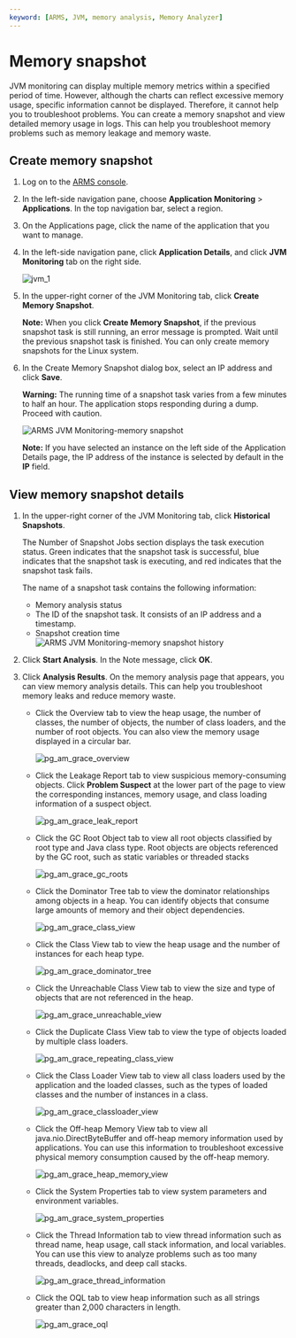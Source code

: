 ```yaml
---
keyword: [ARMS, JVM, memory analysis, Memory Analyzer]
---
```


# Memory snapshot

JVM monitoring can display multiple memory metrics within a specified period of time. However, although the charts can reflect excessive memory usage, specific information cannot be displayed. Therefore, it cannot help you to troubleshoot problems. You can create a memory snapshot and view detailed memory usage in logs. This can help you troubleshoot memory problems such as memory leakage and memory waste.

## Create memory snapshot

1.  Log on to the [ARMS console](https://arms-intl.console.aliyun.com/).
2.  In the left-side navigation pane, choose **Application Monitoring** \> **Applications**. In the top navigation bar, select a region.
3.  On the Applications page, click the name of the application that you want to manage.
4.  In the left-side navigation pane, click **Application Details**, and click **JVM Monitoring** tab on the right side.

    ![jvm_1](https://static-aliyun-doc.oss-accelerate.aliyuncs.com/assets/img/en-US/4312658061/p203846.png)

5.  In the upper-right corner of the JVM Monitoring tab, click **Create Memory Snapshot**.

    **Note:** When you click **Create Memory Snapshot**, if the previous snapshot task is still running, an error message is prompted. Wait until the previous snapshot task is finished. You can only create memory snapshots for the Linux system.

6.  In the Create Memory Snapshot dialog box, select an IP address and click **Save**.

    **Warning:** The running time of a snapshot task varies from a few minutes to half an hour. The application stops responding during a dump. Proceed with caution.

    ![ARMS JVM Monitoring-memory snapshot](https://static-aliyun-doc.oss-accelerate.aliyuncs.com/assets/img/en-US/0140458061/p43132.png)

    **Note:** If you have selected an instance on the left side of the Application Details page, the IP address of the instance is selected by default in the **IP** field.


## View memory snapshot details

1.  In the upper-right corner of the JVM Monitoring tab, click **Historical Snapshots**.

    The Number of Snapshot Jobs section displays the task execution status. Green indicates that the snapshot task is successful, blue indicates that the snapshot task is executing, and red indicates that the snapshot task fails.

    The name of a snapshot task contains the following information:

    -   Memory analysis status
    -   The ID of the snapshot task. It consists of an IP address and a timestamp.
    -   Snapshot creation time
    ![ARMS JVM Monitoring-memory snapshot history](https://static-aliyun-doc.oss-accelerate.aliyuncs.com/assets/img/en-US/0140458061/p43133.png)

2.  Click **Start Analysis**. In the Note message, click **OK**.

3.  Click **Analysis Results**. On the memory analysis page that appears, you can view memory analysis details. This can help you troubleshoot memory leaks and reduce memory waste.

    -   Click the Overview tab to view the heap usage, the number of classes, the number of objects, the number of class loaders, and the number of root objects. You can also view the memory usage displayed in a circular bar.

        ![pg_am_grace_overview](https://static-aliyun-doc.oss-accelerate.aliyuncs.com/assets/img/en-US/4312658061/p100474.png)

    -   Click the Leakage Report tab to view suspicious memory-consuming objects. Click **Problem Suspect** at the lower part of the page to view the corresponding instances, memory usage, and class loading information of a suspect object.

        ![pg_am_grace_leak_report](https://static-aliyun-doc.oss-accelerate.aliyuncs.com/assets/img/en-US/4312658061/p100489.png)

    -   Click the GC Root Object tab to view all root objects classified by root type and Java class type. Root objects are objects referenced by the GC root, such as static variables or threaded stacks

        ![pg_am_grace_gc_roots](https://static-aliyun-doc.oss-accelerate.aliyuncs.com/assets/img/en-US/4312658061/p100497.png)

    -   Click the Dominator Tree tab to view the dominator relationships among objects in a heap. You can identify objects that consume large amounts of memory and their object dependencies.

        ![pg_am_grace_class_view](https://static-aliyun-doc.oss-accelerate.aliyuncs.com/assets/img/en-US/4312658061/p169313.png)

    -   Click the Class View tab to view the heap usage and the number of instances for each heap type.

        ![pg_am_grace_dominator_tree](https://static-aliyun-doc.oss-accelerate.aliyuncs.com/assets/img/en-US/4312658061/p100501.png)

    -   Click the Unreachable Class View tab to view the size and type of objects that are not referenced in the heap.

        ![pg_am_grace_unreachable_view](https://static-aliyun-doc.oss-accelerate.aliyuncs.com/assets/img/en-US/4312658061/p169323.png)

    -   Click the Duplicate Class View tab to view the type of objects loaded by multiple class loaders.

        ![pg_am_grace_repeating_class_view](https://static-aliyun-doc.oss-accelerate.aliyuncs.com/assets/img/en-US/4312658061/p169325.png)

    -   Click the Class Loader View tab to view all class loaders used by the application and the loaded classes, such as the types of loaded classes and the number of instances in a class.

        ![pg_am_grace_classloader_view](https://static-aliyun-doc.oss-accelerate.aliyuncs.com/assets/img/en-US/5312658061/p169326.png)

    -   Click the Off-heap Memory View tab to view all java.nio.DirectByteBuffer and off-heap memory information used by applications. You can use this information to troubleshoot excessive physical memory consumption caused by the off-heap memory.

        ![pg_am_grace_heap_memory_view](https://static-aliyun-doc.oss-accelerate.aliyuncs.com/assets/img/en-US/5312658061/p169328.png)

    -   Click the System Properties tab to view system parameters and environment variables.

        ![pg_am_grace_system_properties](https://static-aliyun-doc.oss-accelerate.aliyuncs.com/assets/img/en-US/5312658061/p169385.png)

    -   Click the Thread Information tab to view thread information such as thread name, heap usage, call stack information, and local variables. You can use this view to analyze problems such as too many threads, deadlocks, and deep call stacks.

        ![pg_am_grace_thread_information](https://static-aliyun-doc.oss-accelerate.aliyuncs.com/assets/img/en-US/5312658061/p169330.png)

    -   Click the OQL tab to view heap information such as all strings greater than 2,000 characters in length.

        ![pg_am_grace_oql](https://static-aliyun-doc.oss-accelerate.aliyuncs.com/assets/img/en-US/5312658061/p169332.png)


